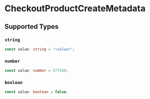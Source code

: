 # CheckoutProductCreateMetadata


## Supported Types

### `string`

```typescript
const value: string = "<value>";
```

### `number`

```typescript
const value: number = 577549;
```

### `boolean`

```typescript
const value: boolean = false;
```

